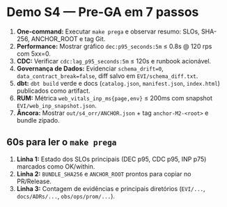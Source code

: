 # Demo S4 — Pre-GA em 7 passos

1. **One-command:** Executar `make prega` e observar resumo: SLOs, SHA-256, ANCHOR_ROOT e tag Git.
2. **Performance:** Mostrar gráfico `dec:p95_seconds:5m` ≤ 0.8s @ 120 rps com 5xx=0.
3. **CDC:** Verificar `cdc:lag_p95_seconds:5m` ≤ 120s e runbook acionável.
4. **Governança de Dados:** Evidenciar `schema_drift=0`, `data_contract_break=false`, diff salvo em `EVI/schema_diff.txt`.
5. **dbt:** `dbt build` verde e docs (`catalog.json`, `manifest.json`, `index.html`) publicados como artifact.
6. **RUM:** Métrica `web_vitals_inp_ms{page,env}` ≤ 200ms com snapshot `EVI/web_inp_snapshot.json`.
7. **Âncora:** Mostrar `out/s4_orr/ANCHOR.json` + tag `anchor-M2-<root>` e bundle zipado.

## 60s para ler o `make prega`

1. **Linha 1:** Estado dos SLOs principais (DEC p95, CDC p95, INP p75) marcados como OK/within.
2. **Linha 2:** `BUNDLE_SHA256` e `ANCHOR_ROOT` prontos para copiar no PR/Release.
3. **Linha 3:** Contagem de evidências e principais diretórios (`EVI/...`, `docs/ADRs/...`, `obs/ops/prom/...`).
